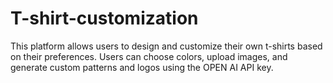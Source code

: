 # T-shirt-customization
 This platform allows users to design and customize their own t-shirts based on their preferences. Users can choose colors, upload images, and generate custom patterns and logos using the OPEN AI API key.

